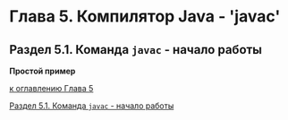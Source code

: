 # Глава 5. Компилятор Java - 'javac'

## Раздел 5.1. Команда `javac` - начало работы

**Простой пример**




[к оглавлению Глава 5](#глава-5-компилятор-java---javac)

[Раздел 5.1. Команда `javac` - начало работы](#раздел-51-команда-javac---начало-работы)